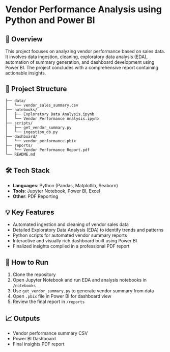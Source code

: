 # Vendor Performance Analysis using Python and Power BI

## 📌 Overview
This project focuses on analyzing vendor performance based on sales data. It involves data ingestion, cleaning, exploratory data analysis (EDA), automation of summary generation, and dashboard development using Power BI. The project concludes with a comprehensive report containing actionable insights.

## 📂 Project Structure
```
├── data/
│   └── vendor_sales_summary.csv
├── notebooks/
│   ├── Exploratory Data Analysis.ipynb
│   └── Vendor Performance Analysis.ipynb
├── scripts/
│   ├── get_vendor_summary.py
│   └── ingestion_db.py
├── dashboard/
│   └── vendor_performance.pbix
├── reports/
│   └── Vendor Performance Report.pdf
└── README.md
```

## 🛠️ Tech Stack
- **Languages**: Python (Pandas, Matplotlib, Seaborn)
- **Tools**: Jupyter Notebook, Power BI, Excel
- **Other**: PDF Reporting

## 💡 Key Features
- Automated ingestion and cleaning of vendor sales data
- Detailed Exploratory Data Analysis (EDA) to identify trends and patterns
- Python scripts for automated vendor summary reports
- Interactive and visually rich dashboard built using Power BI
- Finalized insights compiled in a professional PDF report

## 🚀 How to Run
1. Clone the repository
2. Open Jupyter Notebook and run EDA and analysis notebooks in `/notebooks`
3. Use `get_vendor_summary.py` to generate vendor summary from data
4. Open `.pbix` file in Power BI for dashboard view
5. Review the final report in `/reports`

## 📈 Outputs
- Vendor performance summary CSV
- Power BI Dashboard
- Final insights PDF report
